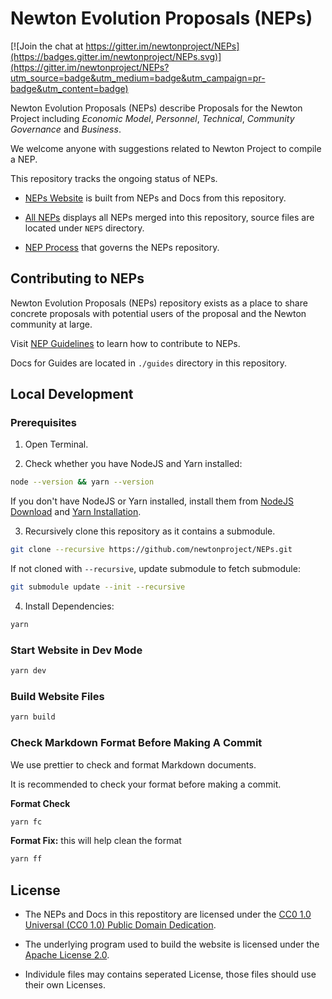 # Newton Evolution Proposals (NEPs)

[![Join the chat at https://gitter.im/newtonproject/NEPs](https://badges.gitter.im/newtonproject/NEPs.svg)](https://gitter.im/newtonproject/NEPs?utm_source=badge&utm_medium=badge&utm_campaign=pr-badge&utm_content=badge)

Newton Evolution Proposals (NEPs) describe Proposals for the Newton Project including _Economic Model_, _Personnel_, _Technical_, _Community Governance_ and _Business_.

We welcome anyone with suggestions related to Newton Project to compile a NEP.

This repository tracks the ongoing status of NEPs.

- [NEPs Website](https://neps.newtonproject.org/) is built from NEPs and Docs from this repository.

- [All NEPs](https://neps.newtonproject.org/neps/) displays all NEPs merged into this repository, source files are located under `NEPS` directory.

- [NEP Process](https://neps.newtonproject.org/guides/nep-process/) that governs the NEPs repository.

## Contributing to NEPs

Newton Evolution Proposals (NEPs) repository exists as a place to share concrete proposals with potential users of the proposal and the Newton community at large.

Visit [NEP Guidelines](https://neps.newtonproject.org/guides/) to learn how to contribute to NEPs.

Docs for Guides are located in `./guides` directory in this repository.

## Local Development

### Prerequisites

1. Open Terminal.

2. Check whether you have NodeJS and Yarn installed:

```bash
node --version && yarn --version
```

If you don't have NodeJS or Yarn installed, install them from [NodeJS Download](https://nodejs.org/en/download/) and [Yarn Installation](https://yarnpkg.com/getting-started/install).

3. Recursively clone this repository as it contains a submodule.

```bash
git clone --recursive https://github.com/newtonproject/NEPs.git
```

If not cloned with `--recursive`, update submodule to fetch submodule:

```bash
git submodule update --init --recursive
```

4. Install Dependencies:

```bash
yarn
```

### Start Website in Dev Mode

```bash
yarn dev
```

### Build Website Files

```bash
yarn build
```

### Check Markdown Format Before Making A Commit

We use prettier to check and format Markdown documents.

It is recommended to check your format before making a commit.

**Format Check**

```bash
yarn fc
```

**Format Fix:** this will help clean the format

```bash
yarn ff
```

## License

- The NEPs and Docs  in this repostitory are licensed under the [CC0 1.0 Universal (CC0 1.0)
Public Domain Dedication](https://creativecommons.org/publicdomain/zero/1.0/).

- The underlying program used to build the website is licensed under the [Apache License 2.0](http://www.apache.org/licenses/LICENSE-2.0).

- Individule files may contains seperated License, those files should use their own Licenses.